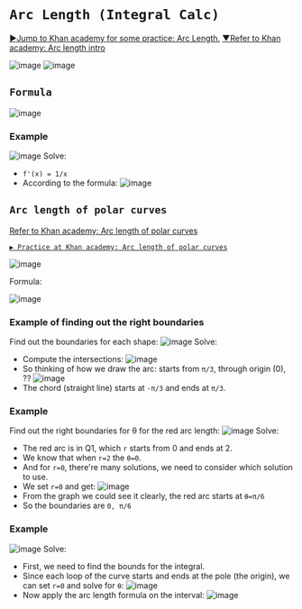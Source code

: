 # `Arc Length (Integral Calc)`

[►Jump to Khan academy for some practice: Arc Length.](https://www.khanacademy.org/math/ap-calculus-bc/bc-applications-definite-integrals/modal/e/arc-length-of-functions-in-one-variable)
[▼Refer to Khan academy: Arc length intro](https://www.khanacademy.org/math/ap-calculus-bc/bc-applications-definite-integrals/bc-arc-length/v/arc-length-formula)

![image](https://user-images.githubusercontent.com/14041622/41651418-1d9a343e-74b3-11e8-8096-3d69c17563aa.png)
![image](https://user-images.githubusercontent.com/14041622/41651679-b6b5c002-74b3-11e8-8e35-f0d1d42f3499.png)

## `Formula`
![image](https://user-images.githubusercontent.com/14041622/41651690-bd619282-74b3-11e8-847f-08ab868971c0.png)

### Example
![image](https://user-images.githubusercontent.com/14041622/41652310-44e68612-74b5-11e8-8df9-2c631cb9b83f.png)
Solve:
- `f'(x) = 1/x`
- According to the formula:
![image](https://user-images.githubusercontent.com/14041622/41652352-61393576-74b5-11e8-8dd5-15b79c8a850d.png)



## `Arc length of polar curves`

[Refer to Khan academy: Arc length of polar curves](https://www.khanacademy.org/math/integral-calculus/ic-adv-funcs/dc-polar-arc-length/v/polar-arc-length-formula)

[`▶ Practice at Khan academy: Arc length of polar curves`](https://www.khanacademy.org/math/integral-calculus/ic-adv-funcs/dc-polar-arc-length/e/arc-length-of-polar-curves)

![image](https://user-images.githubusercontent.com/14041622/46154920-b9111980-c2a8-11e8-874e-fd5d39eba416.png)

Formula:

![image](https://user-images.githubusercontent.com/14041622/46201510-f6c47f80-c346-11e8-80df-b31a7b2b5329.png)


### Example of finding out the right boundaries
Find out the boundaries for each shape:
![image](https://user-images.githubusercontent.com/14041622/46201729-72263100-c347-11e8-91f5-792d4f5643b6.png)
Solve:
- Compute the intersections:
![image](https://user-images.githubusercontent.com/14041622/46202353-368c6680-c349-11e8-9908-7ea429e45f55.png)
- So thinking of how we draw the arc: starts from `π/3`, through origin (0), ??
![image](https://user-images.githubusercontent.com/14041622/46202599-d77b2180-c349-11e8-80e2-60727180dc73.png)
- The chord (straight line) starts at `-π/3` and ends at `π/3`.


### Example
Find out the right boundaries for θ for the red arc length:
![image](https://user-images.githubusercontent.com/14041622/46204268-33947480-c34f-11e8-9ad8-d6b172d17bd9.png)
Solve:
- The red arc is in Q1, which `r` starts from 0 and ends at 2.
- We know that when `r=2` the `θ=0`.
- And for `r=0`, there're many solutions, we need to consider which solution to use.
- We set `r=0` and get:
![image](https://user-images.githubusercontent.com/14041622/46204365-90902a80-c34f-11e8-80d8-8f5ebe9b7e4a.png)
- From the graph we could see it clearly, the red arc starts at `θ=π/6`
- So the boundaries are `0, π/6`


### Example
![image](https://user-images.githubusercontent.com/14041622/46154268-6125e300-c2a7-11e8-8d4c-8c1c62e2f961.png)
Solve:
- First, we need to find the bounds for the integral. 
- Since each loop of the curve starts and ends at the pole (the origin), we can set `r=0` and solve for `θ`:
![image](https://user-images.githubusercontent.com/14041622/46155277-8582bf00-c2a9-11e8-8c00-2baeddc6ae95.png)
- Now apply the arc length formula on the interval:
![image](https://user-images.githubusercontent.com/14041622/46155366-b531c700-c2a9-11e8-851a-243dd2b5c11c.png)
